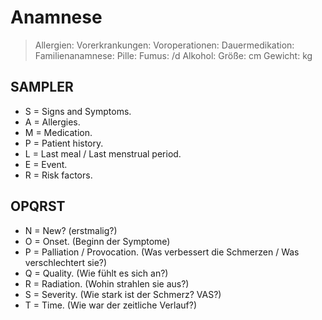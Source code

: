 # Anamnese

> Allergien: 
Vorerkrankungen: 
Voroperationen: 
Dauermedikation: 
Familienanamnese: 
Pille: 
Fumus: /d
Alkohol: 
Größe: cm
Gewicht: kg

## SAMPLER
- S = Signs and Symptoms.
- A = Allergies.
- M = Medication.
- P = Patient history.
- L = Last meal / Last menstrual period.
- E = Event.
- R = Risk factors.

## OPQRST
- N = New? (erstmalig?)
- O = Onset. (Beginn der Symptome)
- P = Palliation / Provocation. (Was verbessert die Schmerzen / Was verschlechtert sie?)
- Q = Quality. (Wie fühlt es sich an?)
- R = Radiation. (Wohin strahlen sie aus?)
- S = Severity. (Wie stark ist der Schmerz? VAS?)
- T = Time. (Wie war der zeitliche Verlauf?)

